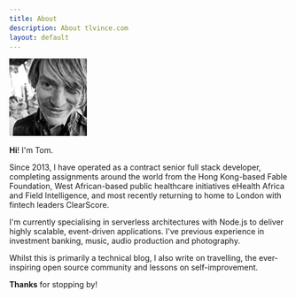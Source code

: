 ```yaml
---
title: About
description: About tlvince.com
layout: default
---
```


![Tom Vincent's headshot](/assets/img/headshot.jpg)

**Hi**! I'm Tom.

Since 2013, I have operated as a contract senior full stack developer,
completing assignments around the world from the Hong Kong-based Fable
Foundation, West African-based public healthcare initiatives eHealth Africa and
Field Intelligence, and most recently returning to home to London with fintech
leaders ClearScore.

I'm currently specialising in serverless architectures with Node.js to deliver
highly scalable, event-driven applications. I've previous experience in
investment banking, music, audio production and photography.

Whilst this is primarily a technical blog, I also write on travelling, the
ever-inspiring open source community and lessons on self-improvement.

**Thanks** for stopping by!
